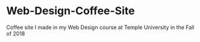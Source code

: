 # Web-Design-Coffee-Site
Coffee site I made in my Web Design course at Temple University in the Fall of 2018
